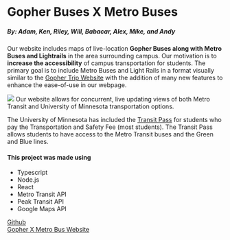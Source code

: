  # Gopher Buses X Metro Buses
##### *By: Adam, Ken, Riley, Will, Babacar, Alex, Mike, and Andy*
Our website includes maps of live-location **Gopher Buses along with Metro Buses and Lightrails** in the area surrounding campus. 
Our motivation is to **increase the accessibility** of campus transportation for students. The primary goal is to include Metro Buses and Light Rails
in a format visually similar to the [Gopher Trip Website](https://umn.rider.peaktransit.com/) with the addition of many new features to enhance the
ease-of-use in our webpage.

![]([https://raw.github.umn.edu/joh20327/Gopher-City-Bus/Develop/gophermetrowebsite.png?token=GHSAT0AAAAAAAAA2I62OSM5UBDQJ444OLAWZNLLNJA](https://raw.github.umn.edu/joh20327/Gopher-City-Bus/Develop/gophermetrowebsite.png?token=GHSAT0AAAAAAAAA2PHYLFBTOPZCD5HG634AZN4H7IQ))
Our website allows for concurrent, live updating views of both Metro Transit and University of Minnesota transportation options.

The University of Minnesota has included the [Transit Pass](https://pts.umn.edu/Transit/Transit-Passes/Universal-Transit-Pass "UMN Transit Pass") for students who pay the Transportation and Safety Fee (most students). 
The Transit Pass allows students to have access to the Metro Transit buses and the Green and Blue lines. 

#### This project was made using 
- Typescript
- Node.js
- React
- Metro Transit API
- Peak Transit API
- Google Maps API 


[Github](https://github.umn.edu/joh20327/Gopher-City-Bus) \
[Gopher X Metro Bus Website](https://gopher-bus-x-metro-buses.vercel.app/)
